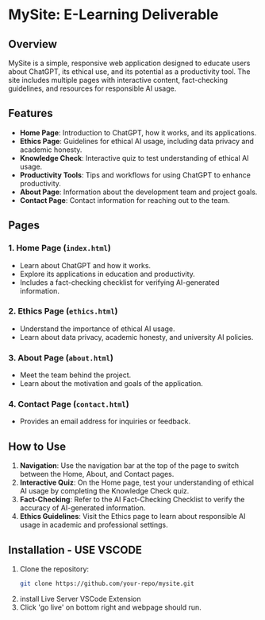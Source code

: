 # MySite: E-Learning Deliverable

## Overview
MySite is a simple, responsive web application designed to educate users about ChatGPT, its ethical use, and its potential as a productivity tool. The site includes multiple pages with interactive content, fact-checking guidelines, and resources for responsible AI usage.

## Features
- **Home Page**: Introduction to ChatGPT, how it works, and its applications.
- **Ethics Page**: Guidelines for ethical AI usage, including data privacy and academic honesty.
- **Knowledge Check**: Interactive quiz to test understanding of ethical AI usage.
- **Productivity Tools**: Tips and workflows for using ChatGPT to enhance productivity.
- **About Page**: Information about the development team and project goals.
- **Contact Page**: Contact information for reaching out to the team.

## Pages
### 1. Home Page (`index.html`)
- Learn about ChatGPT and how it works.
- Explore its applications in education and productivity.
- Includes a fact-checking checklist for verifying AI-generated information.

### 2. Ethics Page (`ethics.html`)
- Understand the importance of ethical AI usage.
- Learn about data privacy, academic honesty, and university AI policies.

### 3. About Page (`about.html`)
- Meet the team behind the project.
- Learn about the motivation and goals of the application.

### 4. Contact Page (`contact.html`)
- Provides an email address for inquiries or feedback.

## How to Use
1. **Navigation**: Use the navigation bar at the top of the page to switch between the Home, About, and Contact pages.
2. **Interactive Quiz**: On the Home page, test your understanding of ethical AI usage by completing the Knowledge Check quiz.
3. **Fact-Checking**: Refer to the AI Fact-Checking Checklist to verify the accuracy of AI-generated information.
4. **Ethics Guidelines**: Visit the Ethics page to learn about responsible AI usage in academic and professional settings.

## Installation - USE VSCODE
1. Clone the repository:
   ```bash
   git clone https://github.com/your-repo/mysite.git

2. install Live Server VSCode Extension
3. Click 'go live' on bottom right and webpage should run.